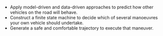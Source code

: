  + Apply model-driven and data-driven approaches to predict how other vehicles on the road will behave. 
 + Construct a finite state machine to decide which of several manoeuvres your own vehicle should undertake. 
 + Generate a safe and comfortable trajectory to execute that maneuver.
